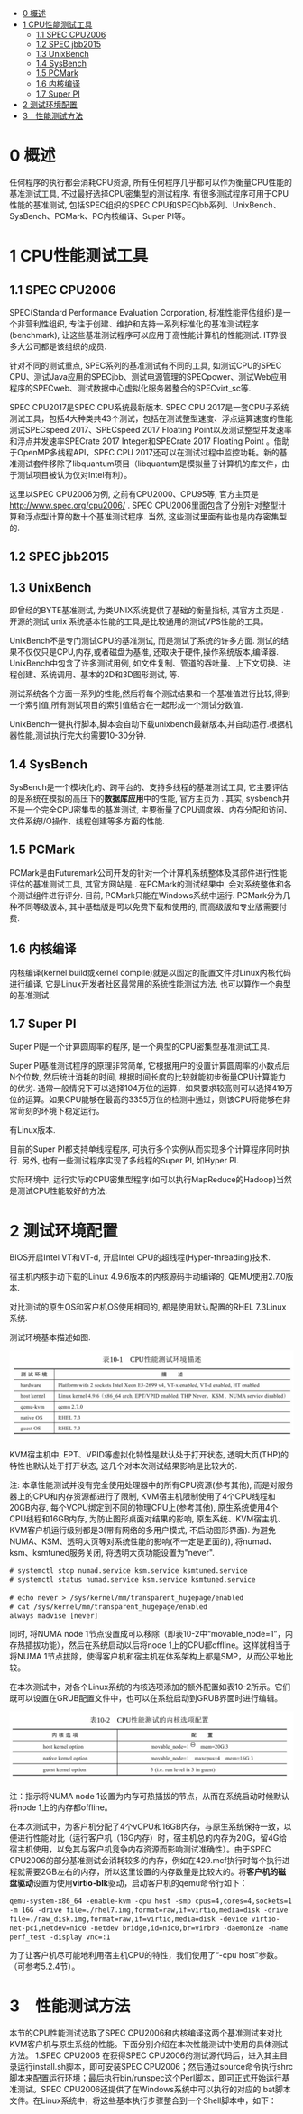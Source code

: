 
<!-- @import "[TOC]" {cmd="toc" depthFrom=1 depthTo=6 orderedList=false} -->

<!-- code_chunk_output -->

* [0 概述](#0-概述)
* [1 CPU性能测试工具](#1-cpu性能测试工具)
	* [1.1 SPEC CPU2006](#11-spec-cpu2006)
	* [1.2 SPEC jbb2015](#12-spec-jbb2015)
	* [1.3 UnixBench](#13-unixbench)
	* [1.4 SysBench](#14-sysbench)
	* [1.5 PCMark](#15-pcmark)
	* [1.6 内核编译](#16-内核编译)
	* [1.7 Super PI](#17-super-pi)
* [2 测试环境配置](#2-测试环境配置)
* [3　性能测试方法](#3-性能测试方法)

<!-- /code_chunk_output -->

# 0 概述

任何程序的执行都会消耗CPU资源, 所有任何程序几乎都可以作为衡量CPU性能的基准测试工具, 不过最好选择CPU密集型的测试程序. 有很多测试程序可用于CPU性能的基准测试, 包括SPEC组织的SPEC CPU和SPECjbb系列、UnixBench、SysBench、PCMark、PC内核编译、Super PI等。

# 1 CPU性能测试工具

## 1.1 SPEC CPU2006

SPEC(Standard Performance Evaluation Corporation, 标准性能评估组织)是一个非营利性组织, 专注于创建、维护和支持一系列标准化的基准测试程序(benchmark), 让这些基准测试程序可以应用于高性能计算机的性能测试. IT界很多大公司都是该组织的成员. 

针对不同的测试重点, SPEC系列的基准测试有不同的工具, 如测试CPU的SPEC CPU、测试Java应用的SPECjbb、测试电源管理的SPECpower、测试Web应用程序的SPECweb、测试数据中心虚拟化服务器整合的SPECvirt\_sc等. 

SPEC CPU2017是SPEC CPU系统最新版本. SPEC CPU 2017是一套CPU子系统测试工具，包括4大种类共43个测试，包括在测试整型速度、浮点运算速度的性能测试SPECspeed 2017、SPECspeed 2017 Floating Point以及测试整型并发速率和浮点并发速率SPECrate 2017 Integer和SPECrate 2017 Floating Point 。借助于OpenMP多线程API，SPEC CPU 2017还可以在测试过程中监控功耗。新的基准测试套件移除了libquantum项目（libquantum是模拟量子计算机的库文件，由于测试项目被认为仅对Intel有利）。

这里以SPEC CPU2006为例, 之前有CPU2000、CPU95等, 官方主页是 http://www.spec.org/cpu2006/ . SPEC CPU2006里面包含了分别针对整型计算和浮点型计算的数十个基准测试程序. 当然, 这些测试里面有些也是内存密集型的.

## 1.2 SPEC jbb2015

## 1.3 UnixBench

即曾经的BYTE基准测试, 为类UNIX系统提供了基础的衡量指标, 其官方主页是 . 开源的测试 unix 系统基本性能的工具,是比较通用的测试VPS性能的工具。

UnixBench不是专门测试CPU的基准测试, 而是测试了系统的许多方面. 测试的结果不仅仅只是CPU,内存,或者磁盘为基准, 还取决于硬件,操作系统版本,编译器. UnixBench中包含了许多测试用例, 如文件复制、管道的吞吐量、上下文切换、进程创建、系统调用、基本的2D和3D图形测试, 等.

测试系统各个方面一系列的性能,然后将每个测试结果和一个基准值进行比较,得到一个索引值,所有测试项目的索引值结合在一起形成一个测试分数值.

UnixBench一键执行脚本,脚本会自动下载unixbench最新版本,并自动运行.根据机器性能,测试执行完大约需要10-30分钟.

## 1.4 SysBench

SysBench是一个模块化的、跨平台的、支持多线程的基准测试工具, 它主要评估的是系统在模拟的高压下的**数据库应用**中的性能, 官方主页为 . 其实, sysbench并不是一个完全CPU密集型的基准测试, 主要衡量了CPU调度器、内存分配和访问、文件系统I/O操作、线程创建等多方面的性能.

## 1.5 PCMark

PCMark是由Futuremark公司开发的针对一个计算机系统整体及其部件进行性能评估的基准测试工具, 其官方网站是 . 在PCMark的测试结果中, 会对系统整体和各个测试组件进行评分. 目前, PCMark只能在Windows系统中运行. PCMark分为几种不同等级版本, 其中基础版是可以免费下载和使用的, 而高级版和专业版需要付费.

## 1.6 内核编译

内核编译(kernel build或kernel compile)就是以固定的配置文件对Linux内核代码进行编译, 它是Linux开发者社区最常用的系统性能测试方法, 也可以算作一个典型的基准测试. 

## 1.7 Super PI

Super PI是一个计算圆周率的程序, 是一个典型的CPU密集型基准测试工具. 

Super PI基准测试程序的原理非常简单, 它根据用户的设置计算圆周率的小数点后N个位数, 然后统计消耗的时间, 根据时间长度的比较就能初步衡量CPU计算能力的优劣. 通常一般情况下可以选择104万位的运算，如果要求较高则可以选择419万位的运算。如果CPU能够在最高的3355万位的检测中通过，则该CPU将能够在非常苛刻的环境下稳定运行。

有Linux版本.

目前的Super PI都支持单线程程序, 可执行多个实例从而实现多个计算程序同时执行. 另外, 也有一些测试程序实现了多线程的Super PI, 如Hyper PI.

实际环境中, 运行实际的CPU密集型程序(如可以执行MapReduce的Hadoop)当然是测试CPU性能较好的方法. 

# 2 测试环境配置

BIOS开启Intel VT和VT\-d, 开启Intel CPU的超线程(Hyper\-threading)技术. 

宿主机内核手动下载的Linux 4.9.6版本的内核源码手动编译的, QEMU使用2.7.0版本. 

对比测试的原生OS和客户机OS使用相同的, 都是使用默认配置的RHEL 7.3Linux系统.

测试环境基本描述如图.

![](./images/2019-05-11-17-26-57.png)

KVM宿主机中, EPT、VPID等虚拟化特性是默认处于打开状态, 透明大页(THP)的特性也默认处于打开状态, 这几个对本次测试结果影响是比较大的. 

注: 本章性能测试并没有完全使用处理器中的所有CPU资源(参考其他), 而是对服务器上的CPU和内存资源都进行了限制, KVM宿主机限制使用了4个CPU线程和20GB内存, 每个VCPU绑定到不同的物理CPU上(参考其他), 原生系统使用4个CPU线程和16GB内存, 为防止图形桌面对结果的影响, 原生系统、KVM宿主机、KVM客户机运行级别都是3(带有网络的多用户模式, 不启动图形界面). 为避免NUMA、KSM、透明大页等对系统性能的影响(不一定是正面的), 将numad、ksm、ksmtuned服务关闭, 将透明大页功能设置为"never".

```
# systemctl stop numad.service ksm.service ksmtuned.service
# systemctl status numad.service ksm.service ksmtuned.service

# echo never > /sys/kernel/mm/transparent_hugepage/enabled
# cat /sys/kernel/mm/transparent_hugepage/enabled
always madvise [never]
```

同时, 将NUMA node 1节点设置成可以移除（即表10\-2中“movable_node=1”，内存热插拔功能），然后在系统启动以后将node 1上的CPU都offline。这样就相当于将NUMA 1节点拔除，使得客户机和宿主机在体系架构上都是SMP，从而公平地比较。

在本次测试中，对各个Linux系统的内核选项添加的额外配置如表10-2所示。它们既可以设置在GRUB配置文件中，也可以在系统启动到GRUB界面时进行编辑。

![](./images/2019-05-11-20-24-05.png)

注：指示将NUMA node 1设置为内存可热插拔的节点，从而在系统启动时候默认将node 1上的内存都offline。

在本次测试中，为客户机分配了4个vCPU和16GB内存，与原生系统保持一致，以便进行性能对比（运行客户机（16G内存）时，宿主机总的内存为20G，留4G给宿主机使用，以免其与客户机竞争内存资源而影响测试准确性）。由于SPEC CPU2006的部分基准测试会消耗较多的内存，例如在429.mcf执行时每个执行进程就需要2GB左右的内存，所以这里设置的内存数量是比较大的。将**客户机的磁盘驱动**设置为使用**virtio\-blk**驱动，启动客户机的qemu命令行如下：

```
qemu-system-x86_64 -enable-kvm -cpu host -smp cpus=4,cores=4,sockets=1 -m 16G -drive file=./rhel7.img,format=raw,if=virtio,media=disk -drive file=./raw_disk.img,format=raw,if=virtio,media=disk -device virtio-net-pci,netdev=nic0 -netdev bridge,id=nic0,br=virbr0 -daemonize -name perf_test -display vnc=:1
```

为了让客户机尽可能地利用宿主机CPU的特性，我们使用了“-cpu host”参数。（可参考5.2.4节）。

# 3　性能测试方法

本节的CPU性能测试选取了SPEC CPU2006和内核编译这两个基准测试来对比KVM客户机与原生系统的性能。下面分别介绍在本次性能测试中使用的具体测试方法。
1.SPEC CPU2006
在获得SPEC CPU2006的测试源代码后，进入其主目录运行install.sh脚本，即可安装SPEC CPU2006；然后通过source命令执行shrc脚本来配置运行环境；最后执行bin/runspec这个Perl脚本，即可正式开始运行基准测试。SPEC CPU2006还提供了在Windows系统中可以执行的对应的.bat脚本文件。在Linux系统中，将这些基本执行步骤整合到一个Shell脚本中，如下：